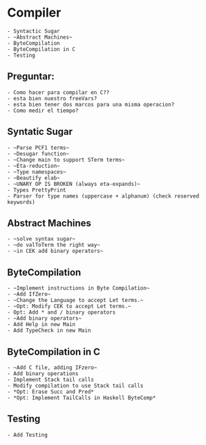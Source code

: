 # Compiler
	- Syntactic Sugar
	- ~Abstract Machines~
    - ByteCompilation
    - ByteCompilation in C
    - Testing
    
## Preguntar:
	- Como hacer para compilar en C??
	- esta bien nuestro freeVars?
    - esta bien tener dos marcos para una misma operacion?
    - Como medir el tiempo?

## Syntatic Sugar
	- ~Parse PCF1 terms~
	- ~Desugar function~
	- ~Change main to support STerm terms~
	- ~Eta-reduction~
	- ~Type namespaces~
	- ~Beautify elab~
	- ~UNARY OP IS BROKEN (always eta-expands)~
    - Types PrettyPrint 
	- Parser for type names (uppercase + alphanum) (check reserved keywords)

## Abstract Machines
	- ~solve syntax sugar~
	- ~do valToTerm the right way~
	- ~in CEK add binary operators~

## ByteCompilation
    - ~Implement instructions in Byte Compilation~
    - ~Add IfZero~
    - ~Change the Language to accept Let terms.~
    - ~Opt: Modify CEK to accept Let terms.~
    - Opt: Add * and / binary operators
    - ~Add binary operators~
    - Add Help in new Main
    - Add TypeCheck in new Main

## ByteCompilation in C
    - ~Add C file, adding IFzero~
    - Add binary operations
    - Implement Stack tail calls
    - Modify compilation to use Stack tail calls
    - *Opt: Erase Succ and Pred* 
    - *Opt: Implement TailCalls in Haskell ByteComp*

## Testing
	- Add Testing
